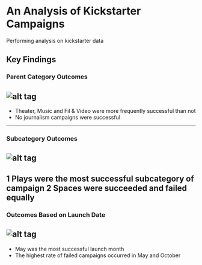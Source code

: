 # An Analysis of Kickstarter Campaigns
Performing analysis on kickstarter data
## Key Findings
### Parent Category Outcomes
![alt tag](https://user-images.githubusercontent.com/77405273/105950457-44d71400-6023-11eb-83a3-ad78d063e609.png)
---
* Theater, Music and Fil & Video were more frequently successful than not
* No journalism campaigns were successful 
---
### Subcategory Outcomes
![alt tag](https://user-images.githubusercontent.com/77405273/105950482-4ef91280-6023-11eb-9657-37bdd75fb647.png)
---
1 Plays were the most successful subcategory of campaign 
2 Spaces were succeeded and failed equally
---
### Outcomes Based on Launch Date
![alt tag](https://user-images.githubusercontent.com/77405273/105950487-528c9980-6023-11eb-8c04-dd4a74554361.png)
---
- May was the most successful launch month
- The highest rate of failed campaigns occurred in May and October
